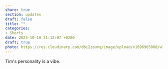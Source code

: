 ```yaml
---
share: true
section: updates
draft: false
title: ""
categories:
- Shorts
date: 2023-10-10 21:12:07 +0200
draft: true
photo: https://res.cloudinary.com/dbi2zounq/image/upload/v1696965080/w7l4ews0lsbr0b2yfdj4.jpg
---
```


Tim's personality is a vibe.
